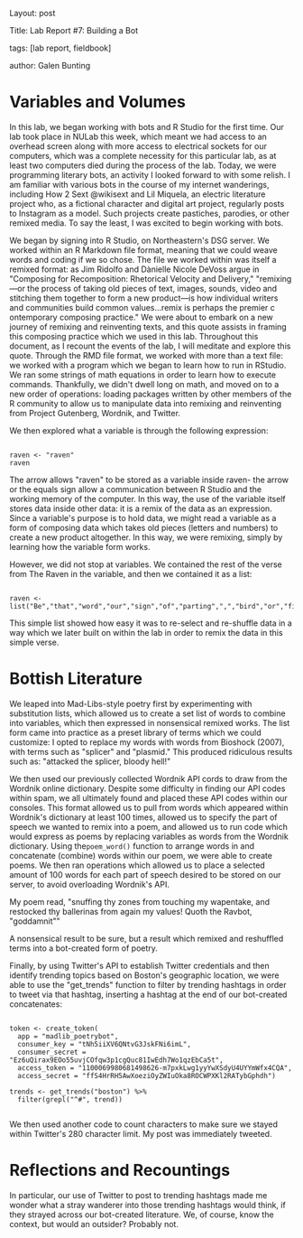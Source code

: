 Layout: post

Title: Lab Report #7: Building a Bot

tags: [lab report, fieldbook]

author: Galen Bunting

# Variables and Volumes

In this lab, we began working with bots and R Studio for the first time. Our lab took place in NULab this week, which meant we had access 
to an overhead screen along with more access to electrical sockets for our computers, which was a complete necessity for this particular lab, as
at least two computers died during the process of the lab. Today, we were programming literary bots, an activity I looked forward to with some 
relish. I am familiar with various bots in the course of my internet wanderings, including How 2 Sext @wikisext and Lil Miquela, an electric literature 
project who, as a fictional character and digital art project, regularly posts to Instagram as a model. Such projects create pastiches, 
parodies, or other remixed media. To say the least, I was excited to begin working with bots. 

We began by signing into R Studio, on Northeastern's DSG server. We worked within an R Markdown file format, meaning that we could weave words 
and coding if we so chose. The file we worked within was itself a remixed format: as Jim Ridolfo and Dànielle Nicole DeVoss argue in 
"Composing for Recomposition: Rhetorical Velocity and Delivery,"  "remixing—or the process of taking old pieces of text, images, sounds, video 
and stitching them together to form a new product—is how individual writers and communities build common values...remix is perhaps the premier c
ontemporary composing practice." We were about to embark on a new journey of remixing and reinventing texts, and this quote assists in framing 
this composing practice which we used in this lab. Throughout this document, as I recount the events of the lab, I will meditate and explore 
this quote. Through the RMD file format, we worked with more than a text file: we worked with a program which we began to learn how to run in 
RStudio. We ran some strings of math equations in order to learn how to execute commands. Thankfully, we didn't dwell long on math, and moved
on to a new order of operations: loading packages written by other members of the R community to allow us to manipulate data into remixing and
reinventing from Project Gutenberg, Wordnik, and Twitter. 

We then explored what a variable is through the following expression: 

```{r}

raven <- "raven"
raven

```
The arrow allows "raven" to be stored as a variable inside raven- the arrow or the equals sign allow a communication between R Studio and the 
working memory of the computer. In this way, the use of the variable itself stores data inside other data: it is a remix of the data as an 
expression. Since a variable's purpose is to hold data, we might read a variable as a form of composing data which takes old pieces (letters and 
numbers) to create a new product altogether. In this way, we were remixing, simply by learning how the variable form works.

However, we did not stop at variables. 
We contained the rest of the verse from The Raven in the variable, and then we contained it as a list: 

```{r}

raven <- list("Be","that","word","our","sign","of","parting",",","bird","or","fiend")

```
This simple list showed how easy it was to re-select and re-shuffle data in a way which we later built on within the lab in order to 
remix the data in this simple verse. 


# Bottish Literature 

We leaped into Mad-Libs-style poetry first by experimenting with substitution lists, which allowed us to create a set list of words to combine 
into variables, which then expressed in nonsensical remixed works. 
The list form came into practice as a preset library of terms which we could customize: I opted to replace my words with words from Bioshock (2007), 
with terms such as "splicer" and "plasmid."
This produced ridiculous results such as: "attacked the splicer, bloody hell!"

We then used our previously collected Wordnik API cords to draw from the Wordnik online dictionary. Despite some difficulty in finding our API 
codes within spam, we all ultimately found and placed these API codes within our consoles. This format allowed us to pull from words which 
appeared within Wordnik's dictionary at least 100 times, allowed us to specify the part of speech we wanted to remix into a poem, and allowed us 
to run code which would express as poems by replacing variables as words from the Wordnik dictionary. Using the`poem_word()` function to arrange 
words in and concatenate (combine) words within our poem, we were able to create poems. We then ran operations which allowed us 
to place a selected amount of 100 words for each part of speech desired to be stored on our server, to avoid overloading Wordnik's API. 

My poem read, "snuffing thy zones from touching my wapentake, and restocked thy ballerinas from again my values!
Quoth the Ravbot, "goddamnit"" 

A nonsensical result to be sure, but a result which remixed and reshuffled terms into a bot-created form of poetry. 

Finally, by using Twitter's API to establish Twitter credentials and then identify trending topics based on Boston's geographic location, 
we were able to use the "get_trends" function to filter by trending hashtags in order to tweet via that hashtag, inserting a hashtag at 
the end of our bot-created concatenates: 

```{r}

token <- create_token(
  app = "madlib_poetrybot",
  consumer_key = "tNh5iiXV6QNtvG3JskFNi6imL",
  consumer_secret = "Ez6uQirax9EOo55uvjCOfqw3p1cgQuc81IwEdh7Wo1qzEbCa5t",
  access_token = "1100069980681498626-m7pxkLwg1yyYwXSdyU4UYYmWfx4CQA",
  access_secret = "ffS4HrRH5AwXoeziOyZWIuOka8ROCWPXKl2RATybGphdh")

trends <- get_trends("boston") %>%
  filter(grepl("^#", trend))
 
```
We then used another code to count characters to make sure we stayed within Twitter's 280 character limit. My post was immediately tweeted. 

# Reflections and Recountings 

In particular, our use of Twitter to post to trending hashtags made me wonder what a stray wanderer into those trending hashtags would think, 
if they strayed across our bot-created literature. We, of course, know the context, but would an outsider? Probably not. 
